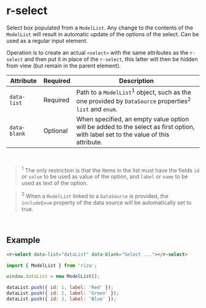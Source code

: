 # r-select

Select box populated from a `ModelList`. Any change to the contents of the `ModelList` will result in automatic update of the options of the select. Can be used as a regular input element.

Operation is to create an actual `<select>` with the same attributes as the `r-select` and then put it in place of the `r-select`, this latter will then be hidden from view (but remain in the parent element).


|Attribute|Required|Description
|---------|--------|-----------
|`data-list`|Required|Path to a `ModelList`<sup>1</sup> object, such as the one provided by `DataSource` properties<sup>2</sup> `list` and `enum`.
|`data-blank`|Optional|When specified, an empty value option will be added to the select as first option, with label set to the value of this attribute.

<br/>

> <sup>1</sup> The only restriction is that the items in the list must have the fields `id` or `value` to be used as value of the option, and `label` or `name` to be used as text of the option.

> <sup>2</sup> When a `ModelList` linked to a `DataSource` is provided, the `includeEnum` property of the data source will be automatically set to true.

<br/>

## Example

```html
<r-select data-list="dataList" data-blank="Select ..."></r-select>
```

```js
import { ModelList } from 'riza';

window.dataList = new ModelList();

dataList.push({ id: 1, label: 'Red' });
dataList.push({ id: 2, label: 'Green' });
dataList.push({ id: 3, label: 'Blue' });
```
